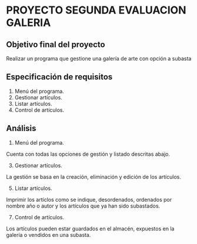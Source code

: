 # PROYECTO SEGUNDA EVALUACION GALERIA

## Objetivo final del proyecto
Realizar un programa que gestione una galería de arte con opción a subasta

## Especificación de requisitos

1. Menú del programa.
2. Gestionar artículos.
3. Listar artículos.
4. Control de artículos.

## Análisis

1. Menú del programa.
   
Cuenta con todas las opciones de gestión y listado descritas abajo.

3. Gestionar artículos.
   
La gestión se basa en la creación, eliminación y edición de los artículos.

5. Listar artículos.

Imprimir los artíclos como se indique, desordenados, ordenados por nombre año o autor y los artículos que ya han sido subastados.

7. Control de artículos.

Los artículos pueden estar guardados en el almacén, expuestos en la galería o vendidos en una subasta.
   
